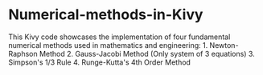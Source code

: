 # Numerical-methods-in-Kivy
This Kivy code showcases the implementation of four fundamental numerical methods used in mathematics and engineering: 1. Newton-Raphson Method 2. Gauss-Jacobi Method (Only system of 3 equations) 3. Simpson's 1/3 Rule 4. Runge-Kutta's 4th Order Method
